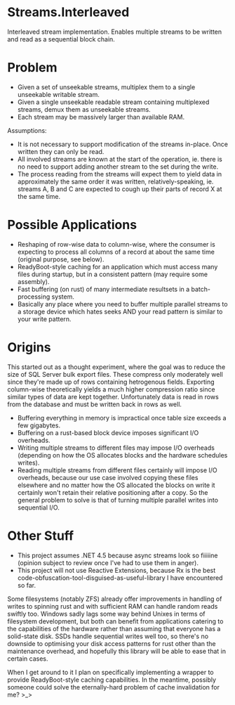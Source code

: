 Streams.Interleaved
===================

Interleaved stream implementation. Enables multiple streams to be written and read as a sequential block chain.

Problem
=======

 * Given a set of unseekable streams, multiplex them to a single unseekable writable stream.
 * Given a single unseekable readable stream containing multiplexed streams, demux them as unseekable streams.
 * Each stream may be massively larger than available RAM.

Assumptions:
 * It is not necessary to support modification of the streams in-place. Once written they can only be read.
 * All involved streams are known at the start of the operation, ie. there is no need to support adding another stream to the set during the write. 
 * The process reading from the streams will expect them to yield data in approximately the same order it was written, relatively-speaking, ie. streams A, B and C are expected to cough up their parts of record X at the same time.
 
Possible Applications
=====================

 * Reshaping of row-wise data to column-wise, where the consumer is expecting to process all columns of a record at about the same time (original purpose, see below).
 * ReadyBoot-style caching for an application which must access many files during startup, but in a consistent pattern (may require some assembly).
 * Fast buffering (on rust) of many intermediate resultsets in a batch-processing system.
 * Basically any place where you need to buffer multiple parallel streams to a storage device which hates seeks AND your read pattern is similar to your write pattern.
 
Origins
=======

This started out as a thought experiment, where the goal was to reduce the size of SQL Server bulk export files. These compress only moderately well since they're made up of rows containing hetrogenous fields. Exporting column-wise theoretically yields a much higher compression ratio since similar types of data are kept together. Unfortunately data is read in rows from the database and must be written back in rows as well.
 * Buffering everything in memory is impractical once table size exceeds a few gigabytes.
 * Buffering on a rust-based block device imposes significant I/O overheads.
 * Writing multiple streams to different files may impose I/O overheads (depending on how the OS allocates blocks and the hardware schedules writes).
 * Reading multiple streams from different files certainly will impose I/O overheads, because our use case involved copying these files elsewhere and no matter how the OS allocated the blocks on write it certainly won't retain their relative positioning after a copy.
So the general problem to solve is that of turning multiple parallel writes into sequential I/O.

Other Stuff
===========

 * This project assumes .NET 4.5 because async streams look so fiiiiine (opinion subject to review once I've had to use them in anger).
 * This project will not use Reactive Extensions, because Rx is the best code-obfuscation-tool-disguised-as-useful-library I have encountered so far.

Some filesystems (notably ZFS) already offer improvements in handling of writes to spinning rust and with sufficient RAM can handle random reads swiftly too. Windows sadly lags some way behind Unixes in terms of filesystem development, but both can benefit from applications catering to the capabilities of the hardware rather than assuming that everyone has a solid-state disk. SSDs handle sequential writes well too, so there's no downside to optimising your disk access patterns for rust other than the maintenance overhead, and hopefully this library will be able to ease that in certain cases.

When I get around to it I plan on specifically implementing a wrapper to provide ReadyBoot-style caching capabilities. In the meantime, possibly someone could solve the eternally-hard problem of cache invalidation for me? >_>